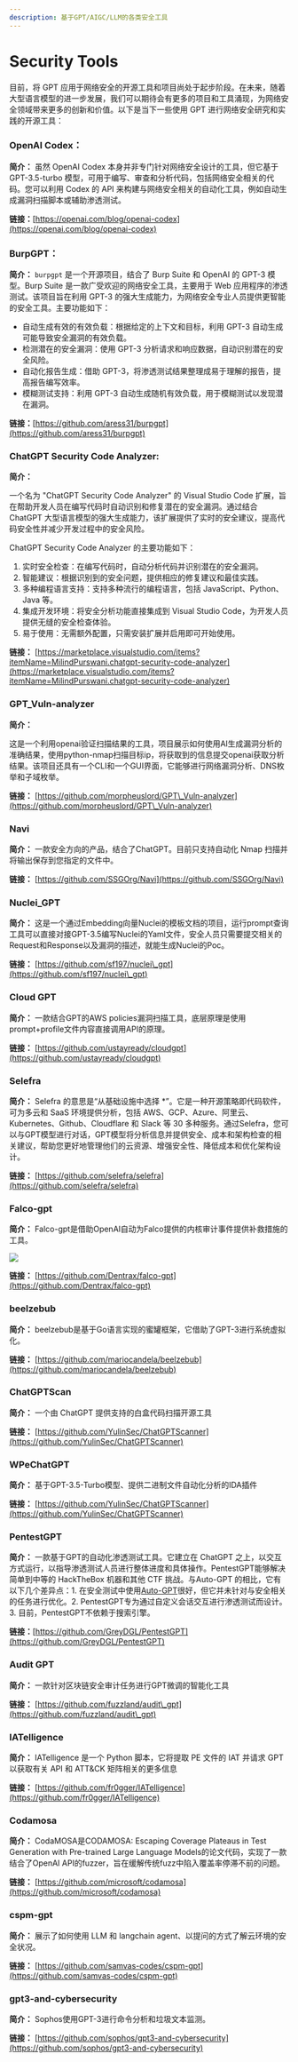 ```yaml
---
description: 基于GPT/AIGC/LLM的各类安全工具
---
```


# Security Tools

目前，将 GPT 应用于网络安全的开源工具和项目尚处于起步阶段。在未来，随着大型语言模型的进一步发展，我们可以期待会有更多的项目和工具涌现，为网络安全领域带来更多的创新和价值。以下是当下一些使用 GPT 进行网络安全研究和实践的开源工具：

### **OpenAI Codex：**

**简介：** 虽然 OpenAI Codex 本身并非专门针对网络安全设计的工具，但它基于 GPT-3.5-turbo 模型，可用于编写、审查和分析代码，包括网络安全相关的代码。您可以利用 Codex 的 API 来构建与网络安全相关的自动化工具，例如自动生成漏洞扫描脚本或辅助渗透测试。

**链接：**[https://openai.com/blog/openai-codex](https://openai.com/blog/openai-codex)


### **BurpGPT：**

**简介：** `burpgpt` 是一个开源项目，结合了 Burp Suite 和 OpenAI 的 GPT-3 模型。Burp Suite 是一款广受欢迎的网络安全工具，主要用于 Web 应用程序的渗透测试。该项目旨在利用 GPT-3 的强大生成能力，为网络安全专业人员提供更智能的安全工具。主要功能如下：

* 自动生成有效的有效负载：根据给定的上下文和目标，利用 GPT-3 自动生成可能导致安全漏洞的有效负载。
* 检测潜在的安全漏洞：使用 GPT-3 分析请求和响应数据，自动识别潜在的安全风险。
* 自动化报告生成：借助 GPT-3，将渗透测试结果整理成易于理解的报告，提高报告编写效率。
* 模糊测试支持：利用 GPT-3 自动生成随机有效负载，用于模糊测试以发现潜在漏洞。

**链接：**[https://github.com/aress31/burpgpt](https://github.com/aress31/burpgpt)


### **ChatGPT Security Code Analyzer:**

**简介：** 

一个名为 "ChatGPT Security Code Analyzer" 的 Visual Studio Code 扩展，旨在帮助开发人员在编写代码时自动识别和修复潜在的安全漏洞。通过结合 ChatGPT 大型语言模型的强大生成能力，该扩展提供了实时的安全建议，提高代码安全性并减少开发过程中的安全风险。

ChatGPT Security Code Analyzer 的主要功能如下：

1. 实时安全检查：在编写代码时，自动分析代码并识别潜在的安全漏洞。
2. 智能建议：根据识别到的安全问题，提供相应的修复建议和最佳实践。
3. 多种编程语言支持：支持多种流行的编程语言，包括 JavaScript、Python、Java 等。
4. 集成开发环境：将安全分析功能直接集成到 Visual Studio Code，为开发人员提供无缝的安全检查体验。
5. 易于使用：无需额外配置，只需安装扩展并启用即可开始使用。

**链接：** [https://marketplace.visualstudio.com/items?itemName=MilindPurswani.chatgpt-security-code-analyzer](https://marketplace.visualstudio.com/items?itemName=MilindPurswani.chatgpt-security-code-analyzer)


### **GPT\_Vuln-analyzer**

**简介：** 

这是一个利用openai验证扫描结果的工具，项目展示如何使用AI生成漏洞分析的准确结果，使用python-nmap扫描目标ip，将获取到的信息提交openai获取分析结果。该项目还具有一个CLI和一个GUI界面，它能够进行网络漏洞分析、DNS枚举和子域枚举。

**链接：** [https://github.com/morpheuslord/GPT\_Vuln-analyzer](https://github.com/morpheuslord/GPT\_Vuln-analyzer)


### Navi

**简介：** 一款安全方向的产品，结合了ChatGPT。目前只支持自动化 Nmap 扫描并将输出保存到您指定的文件中。

**链接：** [https://github.com/SSGOrg/Navi](https://github.com/SSGOrg/Navi)


### Nuclei\_GPT

**简介：** 这是一个通过Embedding向量Nuclei的模板文档的项目，运行prompt查询工具可以直接对接GPT-3.5编写Nuclei的Yaml文件，安全人员只需要提交相关的Request和Response以及漏洞的描述，就能生成Nuclei的Poc。

**链接：** [https://github.com/sf197/nuclei\_gpt](https://github.com/sf197/nuclei\_gpt)


### Cloud GPT

**简介：** 一款结合GPT的AWS policies漏洞扫描工具，底层原理是使用prompt+profile文件内容直接调用API的原理。

**链接：** [https://github.com/ustayready/cloudgpt](https://github.com/ustayready/cloudgpt)



### Selefra

**简介：** Selefra 的意思是“从基础设施中选择 \*”。它是一种开源策略即代码软件，可为多云和 SaaS 环境提供分析，包括 AWS、GCP、Azure、阿里云、Kubernetes、Github、Cloudflare 和 Slack 等 30 多种服务。通过Selefra，您可以与GPT模型进行对话，GPT模型将分析信息并提供安全、成本和架构检查的相关建议，帮助您更好地管理他们的云资源、增强安全性、降低成本和优化架构设计。

**链接：** [https://github.com/selefra/selefra](https://github.com/selefra/selefra)


### Falco-gpt

**简介：** Falco-gpt是借助OpenAI自动为Falco提供的内核审计事件提供补救措施的工具。

![](https://github.com/mo-xiaoxi/GPTSecurity/blob/main/docs/.gitbook/assets/falco-gpt_example.jpg)

**链接：** [https://github.com/Dentrax/falco-gpt](https://github.com/Dentrax/falco-gpt)



### beelzebub

**简介：** beelzebub是基于Go语言实现的蜜罐框架，它借助了GPT-3进行系统虚拟化。

**链接：** [https://github.com/mariocandela/beelzebub](https://github.com/mariocandela/beelzebub)


### ChatGPTScan

**简介：** 一个由 ChatGPT 提供支持的白盒代码扫描开源工具

**链接：** [https://github.com/YulinSec/ChatGPTScanner](https://github.com/YulinSec/ChatGPTScanner)


### WPeChatGPT

**简介：** 基于GPT-3.5-Turbo模型、提供二进制文件自动化分析的IDA插件

**链接：** [https://github.com/YulinSec/ChatGPTScanner](https://github.com/YulinSec/ChatGPTScanner)


### PentestGPT

**简介：** 一款基于GPT的自动化渗透测试工具。它建立在 ChatGPT 之上，以交互方式运行，以指导渗透测试人员进行整体进度和具体操作。PentestGPT能够解决简单到中等的 HackTheBox 机器和其他 CTF 挑战。与Auto-GPT 的相比，它有以下几个差异点：1. 在安全测试中使用[Auto-GPT](https://github.com/Torantulino/Auto-GPT)很好，但它并未针对与安全相关的任务进行优化。2. PentestGPT专为通过自定义会话交互进行渗透测试而设计。 3. 目前，PentestGPT不依赖于搜索引擎。

**链接：**[https://github.com/GreyDGL/PentestGPT](https://github.com/GreyDGL/PentestGPT)



### Audit GPT

**简介：** 一款针对区块链安全审计任务进行GPT微调的智能化工具

**链接：** [https://github.com/fuzzland/audit\_gpt](https://github.com/fuzzland/audit\_gpt)



### IATelligence

**简介：** IATelligence 是一个 Python 脚本，它将提取 PE 文件的 IAT 并请求 GPT 以获取有关 API 和 ATT\&CK 矩阵相关的更多信息

**链接：** [https://github.com/fr0gger/IATelligence](https://github.com/fr0gger/IATelligence)



### Codamosa

**简介：** CodaMOSA是CODAMOSA: Escaping Coverage Plateaus in Test Generation with Pre-trained Large Language Models的论文代码，实现了一款结合了OpenAI API的fuzzer，旨在缓解传统fuzz中陷入覆盖率停滞不前的问题。

**链接：** [https://github.com/microsoft/codamosa](https://github.com/microsoft/codamosa)


### cspm-gpt

**简介：** 展示了如何使用 LLM 和 langchain agent、以提问的方式了解云环境的安全状况。

**链接：** [https://github.com/samvas-codes/cspm-gpt](https://github.com/samvas-codes/cspm-gpt)


### gpt3-and-cybersecurity

**简介：** Sophos使用GPT-3进行命令分析和垃圾文本监测。

**链接：** [https://github.com/sophos/gpt3-and-cybersecurity](https://github.com/sophos/gpt3-and-cybersecurity)

